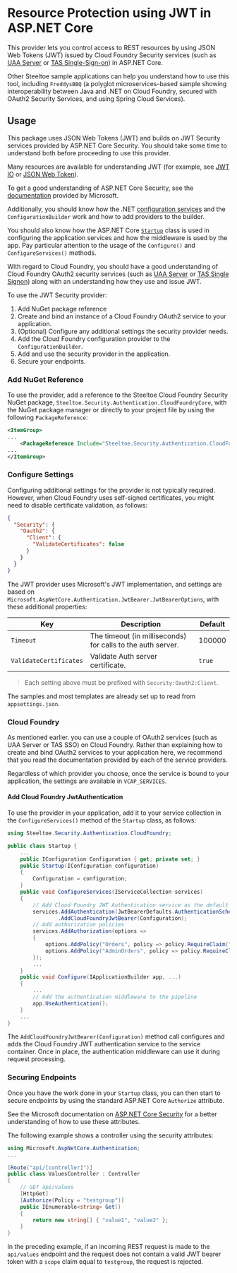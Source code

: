 # Resource Protection using JWT in ASP.NET Core

This provider lets you control access to REST resources by using JSON Web Tokens (JWT) issued by Cloud Foundry Security services (such as [UAA Server](https://github.com/cloudfoundry/uaa) or [TAS Single-Sign-on](https://docs.pivotal.io/p-identity)) in ASP.NET Core.

Other Steeltoe sample applications can help you understand how to use this tool, including `FreddysBBQ` (a polyglot microservices-based sample showing interoperability between Java and .NET on Cloud Foundry, secured with OAuth2 Security Services, and using Spring Cloud Services).

## Usage

This package uses JSON Web Tokens (JWT) and builds on JWT Security services provided by ASP.NET Core Security. You should take some time to understand both before proceeding to use this provider.

Many resources are available for understanding JWT (for example, see [JWT IO](https://jwt.io/) or [JSON Web Token](https://en.wikipedia.org/wiki/JSON_Web_Token)).

To get a good understanding of ASP.NET Core Security, see the [documentation](https://docs.microsoft.com/aspnet/core/) provided by Microsoft.

Additionally, you should know how the .NET [configuration services](https://docs.asp.net/en/latest/fundamentals/configuration.html) and the `ConfigurationBuilder` work and how to add providers to the builder.

You should also know how the ASP.NET Core [`Startup`](https://docs.asp.net/en/latest/fundamentals/startup.html) class is used in configuring the application services and how the middleware is used by the app. Pay particular attention to the usage of the `Configure()` and `ConfigureServices()` methods.

With regard to Cloud Foundry, you should have a good understanding of Cloud Foundry OAuth2 security services (such as [UAA Server](https://github.com/cloudfoundry/uaa) or [TAS Single Signon](https://docs.pivotal.io/p-identity/)) along with an understanding how they use and issue JWT.

To use the JWT Security provider:

1. Add NuGet package reference
1. Create and bind an instance of a Cloud Foundry OAuth2 service to your application.
1. (Optional) Configure any additional settings the security provider needs.
1. Add the Cloud Foundry configuration provider to the `ConfigurationBuilder`.
1. Add and use the security provider in the application.
1. Secure your endpoints.

### Add NuGet Reference

To use the provider, add a reference to the Steeltoe Cloud Foundry Security NuGet package, `Steeltoe.Security.Authentication.CloudFoundryCore`, with the NuGet package manager or directly to your project file by using the following `PackageReference`:

```xml
<ItemGroup>
...
    <PackageReference Include="Steeltoe.Security.Authentication.CloudFoundryCore" Version="3.2.0"/>
...
</ItemGroup>
```

### Configure Settings

Configuring additional settings for the provider is not typically required. However, when Cloud Foundry uses self-signed certificates, you might need to disable certificate validation, as follows:

```json
{
  "Security": {
    "Oauth2": {
      "Client": {
        "ValidateCertificates": false
      }
    }
  }
}
```

The JWT provider uses Microsoft's JWT implementation, and settings are based on `Microsoft.AspNetCore.Authentication.JwtBearer.JwtBearerOptions`, with these additional properties:

| Key | Description | Default |
| --- | --- | --- |
| `Timeout` | The timeout (in milliseconds) for calls to the auth server. | 100000 |
| `ValidateCertificates` | Validate Auth server certificate. | `true` |

>Each setting above must be prefixed with `Security:Oauth2:Client`.

The samples and most templates are already set up to read from `appsettings.json`.

### Cloud Foundry

As mentioned earlier. you can use a couple of OAuth2 services (such as UAA Server or TAS SSO) on Cloud Foundry. Rather than explaining how to create and bind OAuth2 services to your application here, we recommend that you read the documentation provided by each of the service providers.

Regardless of which provider you choose, once the service is bound to your application, the settings are available in `VCAP_SERVICES`.

#### Add Cloud Foundry JwtAuthentication

To use the provider in your application, add it to your service collection in the `ConfigureServices()` method of the `Startup` class, as follows:

```csharp
using Steeltoe.Security.Authentication.CloudFoundry;

public class Startup {
    ...
    public IConfiguration Configuration { get; private set; }
    public Startup(IConfiguration configuration)
    {
        Configuration = configuration;
    }
    public void ConfigureServices(IServiceCollection services)
    {
        // Add Cloud Foundry JWT Authentication service as the default
        services.AddAuthentication(JwtBearerDefaults.AuthenticationScheme)
                .AddCloudFoundryJwtBearer(Configuration);
        // Add authorization policies
        services.AddAuthorization(options =>
        {
            options.AddPolicy("Orders", policy => policy.RequireClaim("scope", "order.me"));
            options.AddPolicy("AdminOrders", policy => policy.RequireClaim("scope", "order.admin"));
        });
        ...
    }
    public void Configure(IApplicationBuilder app, ...)
    {
        ...
        // Add the authentication middleware to the pipeline
        app.UseAuthentication();
    }
    ...
}
```

The `AddCloudFoundryJwtBearer(Configuration)` method call configures and adds the Cloud Foundry JWT authentication service to the service container. Once in place, the authentication middleware can use it during request processing.

### Securing Endpoints

Once you have the work done in your `Startup` class, you can then start to secure endpoints by using the standard ASP.NET Core `Authorize` attribute.

See the Microsoft documentation on [ASP.NET Core Security](https://docs.asp.net/en/latest/security/) for a better understanding of how to use these attributes.

The following example shows a controller using the security attributes:

```csharp
using Microsoft.AspNetCore.Authentication;
...

[Route("api/[controller]")]
public class ValuesController : Controller
{
    // GET api/values
    [HttpGet]
    [Authorize(Policy = "testgroup")]
    public IEnumerable<string> Get()
    {
        return new string[] { "value1", "value2" };
    }
}
```

In the preceding example, if an incoming REST request is made to the `api/values` endpoint and the request does not contain a valid JWT bearer token with a `scope` claim equal to `testgroup`, the request is rejected.
